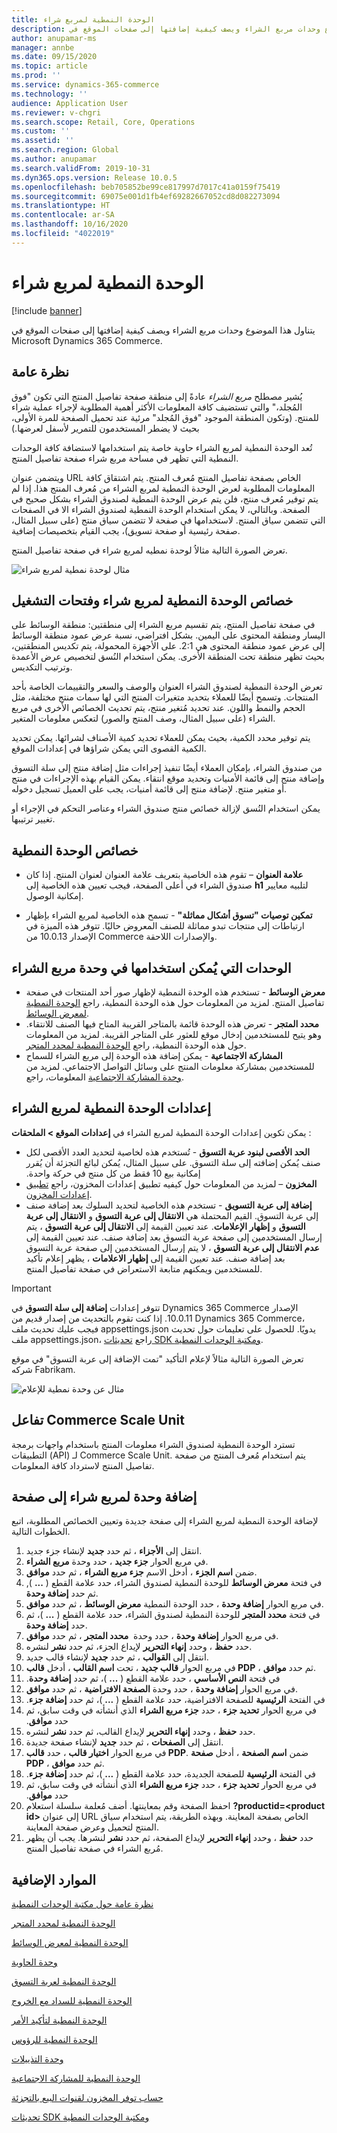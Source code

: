 ```yaml
---
title: الوحدة النمطية لمربع شراء
description: يتناول هذا الموضوع وحدات مربع الشراء ويصف كيفية إضافتها إلى صفحات الموقع في Microsoft Dynamics 365 Commerce.
author: anupamar-ms
manager: annbe
ms.date: 09/15/2020
ms.topic: article
ms.prod: ''
ms.service: dynamics-365-commerce
ms.technology: ''
audience: Application User
ms.reviewer: v-chgri
ms.search.scope: Retail, Core, Operations
ms.custom: ''
ms.assetid: ''
ms.search.region: Global
ms.author: anupamar
ms.search.validFrom: 2019-10-31
ms.dyn365.ops.version: Release 10.0.5
ms.openlocfilehash: beb705852be99ce817997d7017c41a0159f75419
ms.sourcegitcommit: 69075e001d1fb4ef69282667052cd8d082273094
ms.translationtype: HT
ms.contentlocale: ar-SA
ms.lasthandoff: 10/16/2020
ms.locfileid: "4022019"
---
```

# <a name="buy-box-module"></a>الوحدة النمطية لمربع شراء

[!include [banner](includes/banner.md)]

يتناول هذا الموضوع وحدات مربع الشراء ويصف كيفية إضافتها إلى صفحات الموقع في Microsoft Dynamics 365 Commerce.

## <a name="overview"></a>نظرة عامة

يُشير مصطلح *مربع الشراء* عادةً إلى منطقة صفحة تفاصيل المنتج التي تكون "فوق المُجلد،" والتي تستضيف كافة المعلومات الأكثر أهمية المطلوبة لإجراء عملية شراء للمنتج. (وتكون المنطقة الموجود "فوق المُجلد" مرئية عند تحميل الصفحة للمرة الأولى، بحيث لا يضطر المستخدمون للتمرير لأسفل لعرضها.)

تُعد الوحدة النمطية لمربع الشراء حاوية خاصة يتم استخدامها لاستضافة كافة الوحدات النمطية التي تظهر في مساحة مربع شراء صفحة تفاصيل المنتج.

ويتضمن عنوان URL الخاص بصفحة تفاصيل المنتج مُعرف المنتج. يتم اشتقاق كافة المعلومات المطلوبة لعرض الوحدة النمطية لمربع الشراء من مُعرف المنتج هذا. إذا لم يتم توفير مُعرف منتج، فلن يتم عرض الوحدة النمطية لصندوق الشراء بشكل صحيح في الصفحة. وبالتالي، لا يمكن استخدام الوحدة النمطية لصندوق الشراء الا في الصفحات التي تتضمن سياق المنتج. لاستخدامها في صفحة لا تتضمن سياق منتج (على سبيل المثال، صفحة رئيسية أو صفحة تسويق)، يجب القيام بتخصيصات إضافية.

تعرض الصورة التالية مثالاُ لوحدة نمطيه لمربع شراء في صفحة تفاصيل المنتج.

![مثال لوحدة نمطية لمربع شراء](./media/ecommerce-pdp-buybox.PNG)

## <a name="buy-box-module-properties-and-slots"></a>خصائص الوحدة النمطية لمربع شراء وفتحات التشغيل 

في صفحة تفاصيل المنتج، يتم تقسيم مربع الشراء إلى منطقتين: منطقة الوسائط على اليسار ومنطقة المحتوى على اليمين. بشكل افتراضي، نسبة عرض عمود منطقة الوسائط إلى عرض عمود منطقة المحتوى هي 2:1. على الأجهزة المحمولة، يتم تكديس المنطقتين، بحيث تظهر منطقة تحت المنطقة الأخرى. يمكن استخدام النُسق لتخصيص عرض الأعمدة وترتيب التكديس.

تعرض الوحدة النمطية لصندوق الشراء العنوان والوصف والسعر والتقييمات الخاصة بأحد المنتجات. وتسمح أيضًا للعملاء بتحديد متغيرات المنتج التي لها سمات منتج مختلفة، مثل الحجم والنمط واللون. عند تحديد مُتغير منتج، يتم تحديث الخصائص الأخرى في مربع الشراء (على سبيل المثال، وصف المنتج والصور) لتعكس معلومات المتغير. 

يتم توفير محدد الكمية، بحيث يمكن للعملاء تحديد كمية الأصناف لشرائها. يمكن تحديد الكمية القصوى التي يمكن شراؤها في إعدادات الموقع.

من صندوق الشراء، بإمكان العملاء أيضًا تنفيذ إجراءات مثل إضافة منتج إلى سلة التسوق وإضافة منتج إلى قائمة الأمنيات وتحديد موقع انتقاء. يمكن القيام بهذه الإجراءات في منتج أو متغير منتج. لإضافة منتج إلى قائمة أمنيات، يجب على العميل تسجيل دخوله.

يمكن استخدام النُسق لإزالة خصائص منتج صندوق الشراء وعناصر التحكم في الإجراء أو تغيير ترتيبها. 

## <a name="module-properties"></a>خصائص الوحدة النمطية

- **علامة العنوان** – تقوم هذه الخاصية بتعريف علامة العنوان لعنوان المنتج. إذا كان صندوق الشراء في أعلى الصفحة، فيجب تعيين هذه الخاصية إلى **h1** لتلبيه معايير إمكانية الوصول. 

- **تمكين توصيات "تسوق أشكال مماثلة"‬** - تسمح هذه الخاصية لمربع الشراء بإظهار ارتباطات إلى منتجات تبدو مماثلة للصنف المعروض حاليًا. تتوفر هذه الميزة في الإصدار 10.0.13 من Commerce والإصدارات اللاحقة.

## <a name="modules-that-can-be-used-in-a-buy-box-module"></a>الوحدات التي يُمكن استخدامها في وحدة مربع الشراء

- **معرض الوسائط** - تستخدم هذه الوحدة النمطية لإظهار صور أحد المنتجات في صفحة تفاصيل المنتج. لمزيد من المعلومات حول هذه الوحدة النمطية، راجع [الوحدة النمطية لمعرض الوسائط‬](media-gallery-module.md).
- **محدد المتجر** - تعرض هذه الوحدة قائمة بالمتاجر القريبة المتاح فيها الصنف للانتقاء. وهو يتيح للمستخدمين إدخال موقع للعثور على المتاجر القريبة. لمزيد من المعلومات حول هذه الوحدة النمطية، راجع [الوحدة النمطية لمحدد المتجر‬](store-selector.md).
- **المشاركة الاجتماعية** - يمكن إضافة هذه الوحدة إلى مربع الشراء للسماح للمستخدمين بمشاركة معلومات المنتج على وسائل التواصل الاجتماعي. لمزيد من المعلومات، راجع‏‎ [وحدة المشاركة الاجتماعية](social-share-module.md).

## <a name="buy-box-module-settings"></a>إعدادات الوحدة النمطية لمربع الشراء

يمكن تكوين إعدادات الوحدة النمطية لمربع الشراء في **إعدادات الموقع \> الملحقات** :

- **الحد الأقصى لبنود عربة التسوق‬‏‫** - تُستخدم هذه لخاصية لتحديد العدد الأقصى لكل صنف يُمكن إضافته إلى سلة التسوق. على سبيل المثال، يُمكن لبائع التجزئة أن يُقرر إمكانية بيع 10 فقط من كل منتج في حركة واحدة.
- **المخزون** – لمزيد من المعلومات حول كيفيه تطبيق إعدادات المخزون، راجع  [تطبيق إعدادات المخزون](inventory-settings.md).
- **إضافة إلى عربة التسويق** - تستخدم هذه الخاصية لتحديد السلوك بعد إضافة صنف إلى عربة التسوق. القيم المحتملة هي **الانتقال إلى عربة التسوق** و **الانتقال إلى عربة التسوق** و **إظهار الإعلامات**. عند تعيين القيمة إلى **الانتقال إلى عربة التسوق** ، يتم إرسال المستخدمين إلى صفحة عربة التسوق بعد إضافة صنف. عند تعيين القيمة إلى **عدم الانتقال إلى عربة التسوق** ، لا يتم إرسال المستخدمين إلى صفحة عربة التسوق بعد إضافة صنف. عند تعيين القيمة إلى **إظهار الاعلامات** ، يظهر إعلام تأكيد للمستخدمين ويمكنهم متابعة الاستعراض في صفحة تفاصيل المنتج. 

> [!IMPORTANT]
> تتوفر إعدادات **إضافة إلى سلة التسوق** في Dynamics 365 Commerce الإصدار 10.0.11. إذا كنت تقوم بالتحديث من إصدار قديم من Dynamics 365 Commerce، فيجب عليك تحديث ملف appsettings.json يدويًا. للحصول على تعليمات حول تحديث ملف appsettings.json، راجع [تحديثات SDK ومكتبة الوحدات النمطية](e-commerce-extensibility/sdk-updates.md#update-the-appsettingsjson-file). 

تعرض الصورة التالية مثالاً لإعلام التأكيد "تمت الإضافة إلى عربة التسوق" في موقع شركه Fabrikam.

![مثال عن وحدة نمطية للإعلام](./media/ecommerce-addtocart-notifications.PNG)

## <a name="commerce-scale-unit-interaction"></a>تفاعل Commerce Scale Unit

تسترد الوحدة النمطية لصندوق الشراء معلومات المنتج باستخدام واجهات برمجة التطبيقات (API) لـ Commerce Scale Unit. يتم استخدام مُعرف المنتج من صفحة تفاصيل المنتج لاسترداد كافة المعلومات.

## <a name="add-a-buy-box-module-to-a-page"></a>إضافة وحدة لمربع شراء إلى صفحة

لإضافة الوحدة النمطية لمربع الشراء إلى صفحة جديدة وتعيين الخصائص المطلوبة، اتبع الخطوات التالية.

1. انتقل إلى **الأجزاء** ، ثم حدد **جديد** لإنشاء جزء جديد.
1. في مربع الحوار **جزء جديد** ، حدد وحدة **مربع الشراء‬**.
1. ضمن **اسم الجزء** ، أدخل الاسم **جزء مربع الشراء** ، ثم حدد **موافق**.
1. في فتحة **معرض الوسائط** للوحدة النمطية لصندوق الشراء، حدد علامة القطع ( **...** ), ثم حدد **إضافة وحدة**.
1. في مربع الحوار **إضافة وحدة** ، حدد الوحدة النمطية **معرض الوسائط** ، ثم حدد **موافق**.
1. في فتحة **محدد المتجر** للوحدة النمطية لصندوق الشراء، حدد علامة القطع ( **...** )، ثم حدد **إضافة وحدة**.
1. في مربع الحوار **إضافة وحدة** ، حدد وحدة ‬‏‫ **محدد المتجر‬** ، ثم حدد **موافق**.
1. حدد **حفظ** ، وحدد **إنهاء التحرير** لإيداع الجزء، ثم حدد **نشر** لنشره.
1. انتقل إلى **القوالب** ، ثم حدد **جديد** لإنشاء قالب جديد.
1. في مربع الحوار **قالب جديد** ، تحت **اسم القالب** ، أدخل **قالب ‎PDP** ، ثم حدد **موافق**.
1. في فتحة **النص الأساسي‬‬‏‫** ، حدد علامة القطع ( **...** )، ثم حدد **إضافة وحدة**.
1. في مربع الحوار **إضافة وحدة** ، حدد وحدة **الصفحة الافتراضية‬** ، ثم حدد **موافق**.
1. في الفتحة **الرئيسية** للصفحة الافتراضية، حدد علامة القطع ( **...** )، ثم حدد **إضافة جزء‬‏‫**.
1. في مربع الحوار **تحديد جزء‬‏‫** ، حدد **جزء مربع الشراء** الذي أنشأته في وقت سابق، ثم حدد **موافق**.
1. حدد **حفظ** ، وحدد **إنهاء التحرير** لإيداع القالب، ثم حدد **نشر** لنشره.
1. انتقل إلى **الصفحات** ، ثم حدد **جديد** لإنشاء صفحة جديدة.
1. في مربع الحوار **اختيار قالب** ، حدد **قالب PDP**. ضمن **اسم الصفحة** ، أدخل **صفحة PDP** ، ثم حدد **موافق‏‎**.
1. في الفتحة **الرئيسية** للصفحة الجديدة، حدد علامة القطع ( **...** )، ثم حدد **إضافة جزء‬‏‫**.
1. في مربع الحوار **تحديد جزء‬‏‫** ، حدد **جزء مربع الشراء** الذي أنشأته في وقت سابق، ثم حدد **موافق**.
1. احفظ الصفحة وقم بمعاينتها. أضف مُعلمة سلسلة استعلام **?productid=&lt;product id&gt;** إلى عنوان URL الخاص بصفحة المعاينة. وبهذه الطريقة، يتم استخدام سياق المنتج لتحميل وعرض صفحة المعاينة.
1. حدد **حفظ** ، وحدد **إنهاء التحرير** لإيداع الصفحة، ثم حدد **نشر** لنشرها. يجب أن يظهر مُربع الشراء في صفحة تفاصيل المنتج.

## <a name="additional-resources"></a>الموارد الإضافية

[نظرة عامة حول مكتبة الوحدات النمطية](starter-kit-overview.md)

[الوحدة النمطية لمحدد المتجر](store-selector.md)

[الوحدة النمطية لمعرض الوسائط](media-gallery-module.md)

[وحدة الحاوية](add-container-module.md)

[الوحدة النمطية لعربة التسوق](add-cart-module.md)

[الوحدة النمطية للسداد مع الخروج](add-checkout-module.md)

[الوحدة النمطية لتأكيد الأمر](order-confirmation-module.md)

[الوحدة النمطية للرؤوس](author-header-module.md)

[وحدة التذييلات‬](author-footer-module.md)

[الوحدة النمطية للمشاركة الاجتماعية](social-share-module.md)

[حساب توفر المخزون لقنوات البيع بالتجزئة](calculated-inventory-retail-channels.md)

[تحديثات SDK ومكتبة الوحدات النمطية](e-commerce-extensibility/sdk-updates.md)
